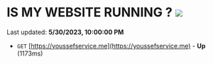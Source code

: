 # IS MY WEBSITE RUNNING ? [![](https://img.shields.io/static/v1?label=Sponsor&message=%E2%9D%A4&logo=GitHub&color=%23fe8e86)](https://github.com/sponsors/<username>)

Last updated: **5/30/2023, 10:00:00 PM**

- `GET` [https://youssefservice.me](https://youssefservice.me) - **Up** (1173ms)
